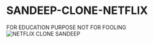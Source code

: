 # SANDEEP-CLONE-NETFLIX
FOR EDUCATION PURPOSE NOT FOR FOOLING
![NETFLIX CLONE SANDEEP](https://user-images.githubusercontent.com/116252886/204233132-e9207fa2-fe6d-4974-b139-6102d41f7fe2.jpeg)

